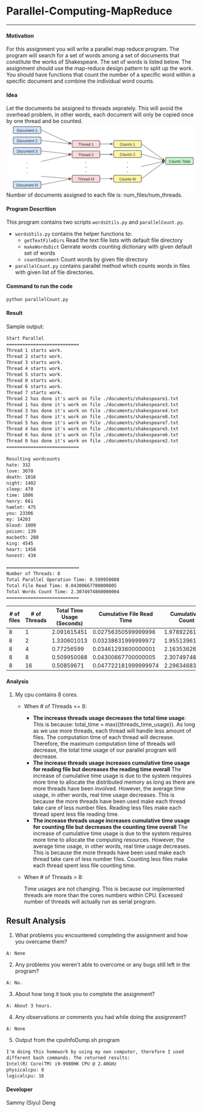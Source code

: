 # Parallel-Computing-MapReduce
---
#### Motivation
For this assignment you will write a parallel map reduce program. The program will search for a set of words among a set of documents that constitute the works of Shakespeare. The set of words is listed below. The assignment should use the map-reduce design pattern to split up the work. You should have functions that count the number of a specific word within a specific document and combine the individual word counts.

#### Idea
Let the documents be assigned to threads seprately. This will avoid the overhead problem, in other words, each document will only be copied once by one thread and be counted.
![model](model.png)
Number of documents assigned to each file is: num_files/num_threads.

#### Program Descrition
This program contains two scripts `wordsUtils.py` and `parallelCount.py`.
- `wordsUtils.py` contains the helper functions to:
  - `getTextFileDirs` Read the text file lists with default file directory
  - `makeWordsDict` Genrate words counting dictionary with given default set of words
  - `countDocument` Count words by given file directory
- `parallelCount.py` contains parallel method which counts words in files with given list of file directories.

#### Command to run the code
```
python parallelCount.py
```

#### Result
Sample output:
```
Start Parallel
===========================
Thread 1 starts work.
Thread 2 starts work.
Thread 3 starts work.
Thread 4 starts work.
Thread 5 starts work.
Thread 0 starts work.
Thread 6 starts work.
Thread 7 starts work.
Thread 2 has done it's work on file ./documents/shakespeare1.txt
Thread 1 has done it's work on file ./documents/shakespeare3.txt
Thread 3 has done it's work on file ./documents/shakespeare4.txt
Thread 7 has done it's work on file ./documents/shakespeare8.txt
Thread 5 has done it's work on file ./documents/shakespeare7.txt
Thread 4 has done it's work on file ./documents/shakespeare5.txt
Thread 6 has done it's work on file ./documents/shakespeare6.txt
Thread 0 has done it's work on file ./documents/shakespeare2.txt
===========================

Resulting wordcounts
hate: 332
love: 3070
death: 1016
night: 1402
sleep: 470
time: 1806
henry: 661
hamlet: 475
you: 23306
my: 14203
blood: 1009
poison: 139
macbeth: 288
king: 4545
heart: 1458
honest: 434

===========================
Number of Threads: 8
Total Parallel Operation Time: 0.509950088
Total File Read Time: 0.04300667700000005
Total Words Count Time: 2.3074974860000004
===========================
```

\# of files | \# of Threads | Total Time Usage (Seconds) | Cumulative File Read Time | Cumulative Words Count Time
--- | --- | --- | --- | --- 
8 | 1 | 2.091615451 | 0.02756350599999996 | 1.978922616
8 | 2 | 1.330601013 | 0.03238631999999972 | 1.955139615 
8 | 4 | 0.77256599 | 0.03461293600000001 | 2.163536268
8 | 8 | 0.509950088 | 0.04300667700000005 | 2.3074974860000004
8 | 16 | 0.50859671 | 0.047722181999999974 | 2.296346835

#### Analysis
1. My cpu contains 8 cores.
   - When # of Threads <= 8:
     - __The increase threads usage decreases the total time usage__:
    This is because: total_time = max({threads_time_usage}). 
     As long as we use more threads, each thread will handle less amount of files. The computation time of each thread will decrease. Therefore, the maximum computation time of threads will decrease, the total time usage of our parallel program will decrease.
     - __The increase threads usage increases cumulative time usage for reading file but decreases the reading time overall__
     The increase of cumulative time usage is due to the system requires more time to allocate the distributed memory as long as there are more threads have been involved. However, the average time usage, in other words, real time usage decreases. This is because the more threads have been used make each thread take care of less number files. Reading less files make each thread spent less file reading time.
     - __The increase threads usage increases cumulative time usage for counting file but decreases the counting time overall__
     The increase of cumulative time usage is due to the system requires more time to allocate the computing resources. However, the average time usage, in other words, real time usage decreases. This is because the more threads have been used make each thread take care of less number files. Counting less files make each thread spent less file counting time.
   - When # of Threads > 8:

     Time usages are not changing. This is because our implemented threads are more than the cores numbers within CPU. Excessed number of threads will actually run as serial program.

## Result Analysis
1) What problems you encountered completing the assignment and how you overcame them?
```
A: None
```
2) Any problems you weren't able to overcome or any bugs still left in the program?
```
A: No.
```
3) About how long it took you to complete the assignment?
```
A: About 3 hours.
```

4) Any observations or comments you had while doing the assignment?
```
A: None
```
5) Output from the cpuInfoDump.sh program
```
I'm doing this homework by using my own computer, therefore I used different bash commands. The returned results:
Intel(R) Core(TM) i9-9980HK CPU @ 2.40GHz
physicalcpu: 8
logicalcpu: 16
```

#### Developer
Sammy (Siyu) Deng
